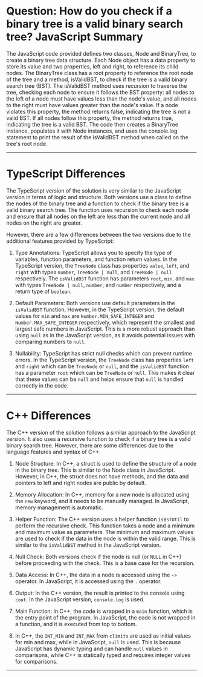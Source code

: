 # Question: How do you check if a binary tree is a valid binary search tree? JavaScript Summary

The JavaScript code provided defines two classes, Node and BinaryTree, to create a binary tree data structure. Each Node object has a data property to store its value and two properties, left and right, to reference its child nodes. The BinaryTree class has a root property to reference the root node of the tree and a method, isValidBST, to check if the tree is a valid binary search tree (BST). The isValidBST method uses recursion to traverse the tree, checking each node to ensure it follows the BST property: all nodes to the left of a node must have values less than the node's value, and all nodes to the right must have values greater than the node's value. If a node violates this property, the method returns false, indicating the tree is not a valid BST. If all nodes follow this property, the method returns true, indicating the tree is a valid BST. The code then creates a BinaryTree instance, populates it with Node instances, and uses the console.log statement to print the result of the isValidBST method when called on the tree's root node.

---

# TypeScript Differences

The TypeScript version of the solution is very similar to the JavaScript version in terms of logic and structure. Both versions use a class to define the nodes of the binary tree and a function to check if the binary tree is a valid binary search tree. The function uses recursion to check each node and ensure that all nodes on the left are less than the current node and all nodes on the right are greater.

However, there are a few differences between the two versions due to the additional features provided by TypeScript:

1. Type Annotations: TypeScript allows you to specify the type of variables, function parameters, and function return values. In the TypeScript version, the `TreeNode` class has properties `value`, `left`, and `right` with types `number`, `TreeNode | null`, and `TreeNode | null` respectively. The `isValidBST` function has parameters `root`, `min`, and `max` with types `TreeNode | null`, `number`, and `number` respectively, and a return type of `boolean`.

2. Default Parameters: Both versions use default parameters in the `isValidBST` function. However, in the TypeScript version, the default values for `min` and `max` are `Number.MIN_SAFE_INTEGER` and `Number.MAX_SAFE_INTEGER` respectively, which represent the smallest and largest safe numbers in JavaScript. This is a more robust approach than using `null` as in the JavaScript version, as it avoids potential issues with comparing numbers to `null`.

3. Nullability: TypeScript has strict null checks which can prevent runtime errors. In the TypeScript version, the `TreeNode` class has properties `left` and `right` which can be `TreeNode` or `null`, and the `isValidBST` function has a parameter `root` which can be `TreeNode` or `null`. This makes it clear that these values can be `null` and helps ensure that `null` is handled correctly in the code.

---

# C++ Differences

The C++ version of the solution follows a similar approach to the JavaScript version. It also uses a recursive function to check if a binary tree is a valid binary search tree. However, there are some differences due to the language features and syntax of C++.

1. Node Structure: In C++, a struct is used to define the structure of a node in the binary tree. This is similar to the Node class in JavaScript. However, in C++, the struct does not have methods, and the data and pointers to left and right nodes are public by default.

2. Memory Allocation: In C++, memory for a new node is allocated using the `new` keyword, and it needs to be manually managed. In JavaScript, memory management is automatic.

3. Helper Function: The C++ version uses a helper function `isBSTUtil` to perform the recursive check. This function takes a node and a minimum and maximum value as parameters. The minimum and maximum values are used to check if the data in the node is within the valid range. This is similar to the `isValidBST` method in the JavaScript version.

4. Null Check: Both versions check if the node is null (or `NULL` in C++) before proceeding with the check. This is a base case for the recursion.

5. Data Access: In C++, the data in a node is accessed using the `->` operator. In JavaScript, it is accessed using the `.` operator.

6. Output: In the C++ version, the result is printed to the console using `cout`. In the JavaScript version, `console.log` is used.

7. Main Function: In C++, the code is wrapped in a `main` function, which is the entry point of the program. In JavaScript, the code is not wrapped in a function, and it is executed from top to bottom.

8. In C++, the `INT_MIN` and `INT_MAX` from `climits` are used as initial values for min and max, while in JavaScript, `null` is used. This is because JavaScript has dynamic typing and can handle `null` values in comparisons, while C++ is statically typed and requires integer values for comparisons.

---
